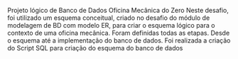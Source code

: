 Projeto lógico de Banco de Dados Oficina Mecânica do Zero
Neste desafio, foi utilizado um esquema conceitual, criado no desafio do módulo de modelagem de BD com modelo ER, para criar o esquema lógico para o contexto de uma oficina mecânica. Foram definidas todas as etapas. Desde o esquema até a implementação do banco de dados.
Foi realizada a criação do Script SQL para criação do esquema do banco de dados